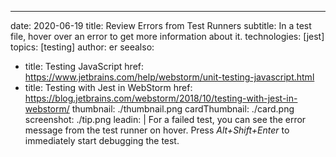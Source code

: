 ---
date: 2020-06-19 title: Review Errors from Test Runners subtitle: In a test file, hover over an error to get more information about it. technologies: [jest] topics: [testing] author: er seealso:
- title: Testing JavaScript href: https://www.jetbrains.com/help/webstorm/unit-testing-javascript.html
- title: Testing with Jest in WebStorm href: https://blog.jetbrains.com/webstorm/2018/10/testing-with-jest-in-webstorm/ thumbnail: ./thumbnail.png cardThumbnail: ./card.png screenshot: ./tip.png leadin: | For a failed test, you can see the error message from the test runner on hover. Press *Alt+Shift+Enter* to immediately start debugging the test.

